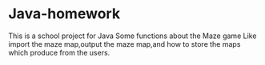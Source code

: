 # Java-homework
This is a school project for Java
Some functions about the Maze game
Like import the maze map,output the maze map,and how to store the maps which produce from the users.
